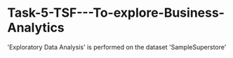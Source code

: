 # Task-5-TSF---To-explore-Business-Analytics
'Exploratory Data Analysis' is performed on the dataset 'SampleSuperstore'
